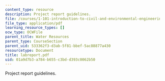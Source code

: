 ```yaml
---
content_type: resource
description: Project report guidelines.
file: /courses/1-101-introduction-to-civil-and-environmental-engineering-design-i-fall-2005/01a9d7b3a784b655c3bdd393c0062b50_labreport.pdf
file_type: application/pdf
learning_resource_types: []
ocw_type: OCWFile
parent_title: Water Resources
parent_type: CourseSection
parent_uid: 533362f3-d3ab-5f81-bbef-5ac88877a430
resourcetype: Document
title: labreport.pdf
uid: 01a9d7b3-a784-b655-c3bd-d393c0062b50
---
```

Project report guidelines.

